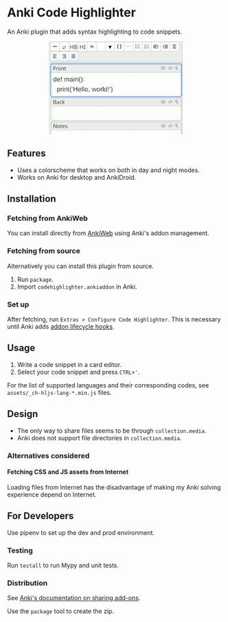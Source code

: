 # Anki Code Highlighter

An Anki plugin that adds syntax highlighting to code snippets.

<p align="center">
  <img src="screenshots/animation-small.gif"/>
</p>

## Features

* Uses a colorscheme that works on both in day and night modes.
* Works on Anki for desktop and AnkiDroid.

## Installation

### Fetching from AnkiWeb

You can install directly from
[AnkiWeb](https://ankiweb.net/shared/info/112228974) using Anki's addon
management.

### Fetching from source

Alternatively you can install this plugin from source.

1. Run `package`.
2. Import `codehighlighter.ankiaddon` in Anki.

### Set up

After fetching, run `Extras > Configure Code Highlighter`. This is necessary
until Anki adds [addon lifecycle
hooks](https://forums.ankiweb.net/t/install-update-delete-addon-hook-points/18532).

## Usage

1. Write a code snippet in a card editor.
2. Select your code snippet and press `CTRL+'`.

For the list of supported languages and their corresponding codes, see
`assets/_ch-hljs-lang-*.min.js` files.

## Design

* The only way to share files seems to be through `collection.media`.
* Anki does not support file directories in `collection.media`.

### Alternatives considered

#### Fetching CSS and JS assets from Internet

Loading files from Internet has the disadvantage of making my Anki solving
experience depend on Internet.

## For Developers

Use pipenv to set up the dev and prod environment.

### Testing

Run `testall` to run Mypy and unit tests.

### Distribution

See [Anki's documentation on sharing
add-ons](https://addon-docs.ankiweb.net/#/sharing).

Use the `package` tool to create the zip.
